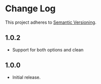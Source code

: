 # Change Log
This project adheres to [Semantic Versioning](http://semver.org/).

## 1.0.2
* Support for both options and clean

## 1.0.0
* Initial release.
